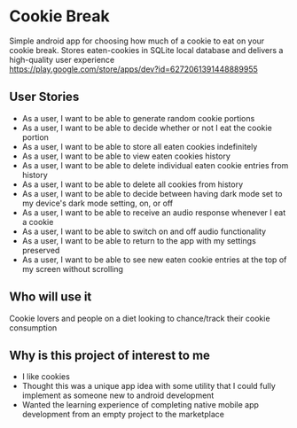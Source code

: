 # Cookie Break
Simple android app for choosing how much of a cookie to eat on your cookie break. Stores eaten-cookies in SQLite local database and delivers a high-quality user experience <br>
https://play.google.com/store/apps/dev?id=6272061391448889955

## User Stories
- As a user, I want to be able to generate random cookie portions
- As a user, I want to be able to decide whether or not I eat the cookie portion
- As a user, I want to be able to store all eaten cookies indefinitely
- As a user, I want to be able to view eaten cookies history
- As a user, I want to be able to delete individual eaten cookie entries from history
- As a user, I want to be able to delete all cookies from history
- As a user, I want to be able to decide between having dark mode set to my device's dark mode setting, on, or off
- As a user, I want to be able to receive an audio response whenever I eat a cookie
- As a user, I want to be able to switch on and off audio functionality
- As a user, I want to be able to return to the app with my settings preserved
- As a user, I want to be able to see new eaten cookie entries at the top of my screen without scrolling

## Who will use it
Cookie lovers and people on a diet looking to chance/track their cookie consumption

## Why is this project of interest to me

- I like cookies
- Thought this was a unique app idea with some utility that I could fully implement as someone new to android development
- Wanted the learning experience of completing native mobile app development from an empty project to the marketplace